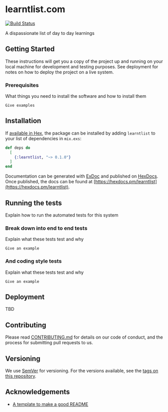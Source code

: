 # learntlist.com

[![Build Status](https://travis-ci.com/yuhonas/learntlist.com.svg?branch=master)](https://travis-ci.com/yuhonas/learntlist.com)

A dispassionate list of day to day learnings

## Getting Started

These instructions will get you a copy of the project up and running on your local machine for development and testing purposes. See deployment for notes on how to deploy the project on a live system.

### Prerequisites

What things you need to install the software and how to install them

```
Give examples
```

## Installation

If [available in Hex](https://hex.pm/docs/publish), the package can be installed
by adding `learntlist` to your list of dependencies in `mix.exs`:

```elixir
def deps do
  [
    {:learntlist, "~> 0.1.0"}
  ]
end
```

Documentation can be generated with [ExDoc](https://github.com/elixir-lang/ex_doc)
and published on [HexDocs](https://hexdocs.pm). Once published, the docs can
be found at [https://hexdocs.pm/learntlist](https://hexdocs.pm/learntlist).


## Running the tests

Explain how to run the automated tests for this system

### Break down into end to end tests

Explain what these tests test and why

```
Give an example
```

### And coding style tests

Explain what these tests test and why

```
Give an example
```

## Deployment

TBD


## Contributing

Please read [CONTRIBUTING.md](https://gist.github.com/PurpleBooth/b24679402957c63ec426) for details on our code of conduct, and the process for submitting pull requests to us.

## Versioning

We use [SemVer](http://semver.org/) for versioning. For the versions available, see the [tags on this repository](https://github.com/your/project/tags).


## Acknowledgements

* [A template to make a good README](https://gist.github.com/PurpleBooth/109311bb0361f32d87a2)
